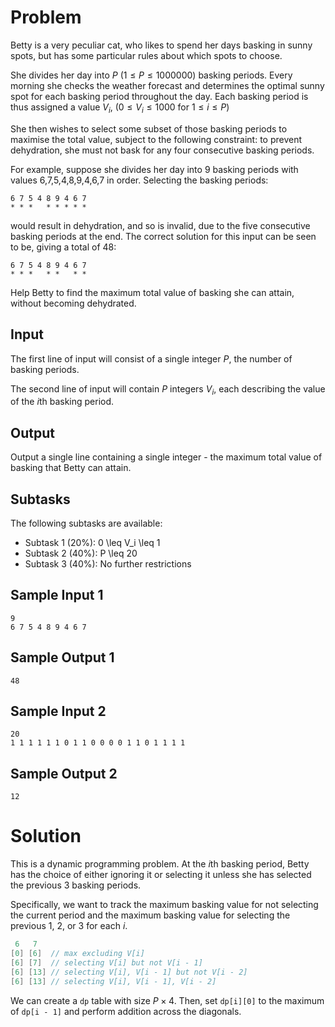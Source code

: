 # Problem

Betty is a very peculiar cat, who likes to spend her days basking in sunny spots, but has some particular rules about which spots to choose.

She divides her day into $P$ ($1 \leq P \leq 1000000$) basking periods. Every morning she checks the weather forecast and determines the optimal sunny spot for each basking period throughout the day. Each basking period is thus assigned a value $V_i$, ($0 \leq V_i \leq 1000$ for $1 \leq i \leq P$)

She then wishes to select some subset of those basking periods to maximise the total value, subject to the following constraint: to prevent dehydration, she must not bask for any four consecutive basking periods.

For example, suppose she divides her day into $9$ basking periods with values $6$,$7$,$5$,$4$,$8$,$9$,$4$,$6$,$7$ in order. Selecting the basking periods:
```
6 7 5 4 8 9 4 6 7
* * *   * * * * *
```
would result in dehydration, and so is invalid, due to the five consecutive basking periods at the end. The correct solution for this input can be seen to be, giving a total of $48$:
```
6 7 5 4 8 9 4 6 7
* * *   * *   * *
```
Help Betty to find the maximum total value of basking she can attain, without becoming dehydrated.

## Input
The first line of input will consist of a single integer $P$, the number of basking periods.

The second line of input will contain $P$ integers $V_i$, each describing the value of the $i$th basking period.

## Output
Output a single line containing a single integer - the maximum total value of basking that Betty can attain.

## Subtasks
The following subtasks are available:

- Subtask 1 (20%): 0 \leq V_i \leq 1
- Subtask 2 (40%): P \leq 20
- Subtask 3 (40%): No further restrictions

## Sample Input 1
```
9
6 7 5 4 8 9 4 6 7
```
## Sample Output 1
```
48
```
## Sample Input 2
```
20
1 1 1 1 1 1 0 1 1 0 0 0 0 1 1 0 1 1 1 1
```
## Sample Output 2
```
12
```

# Solution

This is a dynamic programming problem. At the $i$th basking period, Betty has the choice of either ignoring it or selecting it unless she has selected the previous $3$ basking periods.

Specifically, we want to track the maximum basking value for not selecting the current period and the maximum basking value for selecting the previous $1$, $2$, or $3$ for each $i$.

```cpp
 6   7
[0] [6]  // max excluding V[i]
[6] [7]  // selecting V[i] but not V[i - 1]
[6] [13] // selecting V[i], V[i - 1] but not V[i - 2]
[6] [13] // selecting V[i], V[i - 1], V[i - 2]
```

We can create a `dp` table with size $P \times 4$. Then, set `dp[i][0]` to the maximum of `dp[i - 1]` and perform addition across the diagonals.